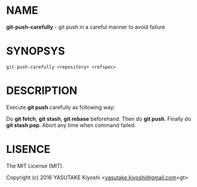 # NAME

**git-push-carefully** - git push in a careful manner to avoid failure

# SYNOPSYS

    git-push-carefully <repository> <refspec>

# DESCRIPTION

Execute **git push** carefully as following way:

Do **git fetch**, **git stash**, **git rebase** beforehand.
Then do **git push**.
Finally do **git stash pop**.
Abort any time when command failed.

# LISENCE

The MIT License (MIT).

Copyright (c) 2016 YASUTAKE Kiyoshi &lt;yasutake.kiyoshi@gmail.com&lt;gt>
